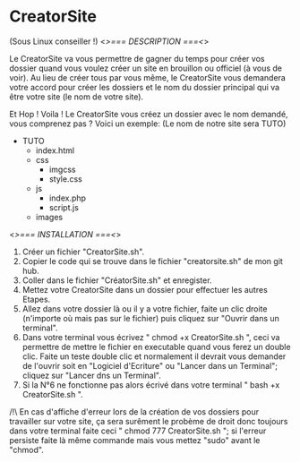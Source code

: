 # CreatorSite

(Sous Linux conseiller !)
<*>=== DESCRIPTION ===<*>

Le CreatorSite va vous permettre de gagner du temps pour créer vos dossier quand vous voulez créer un site en brouillon ou officiel (à vous de voir). Au lieu de créer tous par vous même, le CreatorSite vous demandera votre accord pour créer les dossiers et le nom du dossier principal qui va être votre site (le nom de votre site). 

Et Hop ! Voila ! Le CreatorSite vous créez un dossier avec le nom demandé, vous comprenez pas ? Voici un exemple:
(Le nom de notre site sera TUTO)

- TUTO
  - index.html
  - css
    - imgcss
    - style.css
  - js
    - index.php
    - script.js
  - images

<*>=== INSTALLATION ===<*>
1) Créer un fichier "CreatorSite.sh".
2) Copier le code qui se trouve dans le fichier "creatorsite.sh" de mon git hub.
3) Coller dans le fichier "CréatorSite.sh" et enregister.
4) Mettez votre CreatorSite dans un dossier pour effectuer les autres Etapes.
5) Allez dans votre dossier là ou il y a votre fichier, faite un clic droite (n'importe où mais pas sur le fichier) puis cliquez sur "Ouvrir dans un terminal".
6) Dans votre terminal vous écrivez " chmod +x CreatorSite.sh ", ceci va permettre de mettre le fichier en executable quand vous ferez un double clic. Faite un teste double clic et normalement il devrait vous demander de l'ouvrir soit en "Logiciel d'Ecriture" ou "Lancer dans un Terminal"; cliquez sur "Lancer dns un Terminal".
7) Si la N°6 ne fonctionne pas alors écrivé dans votre terminal " bash +x CreatorSite.sh ".

/!\ En cas d'affiche d'erreur lors de la création de vos dossiers pour travailler sur votre site, ça sera surêment le probème de droit donc toujours dans votre terminal faite ceci " chmod 777 CreatorSite.sh "; si l'erreur persiste faite là même commande mais vous mettez "sudo" avant le "chmod".
